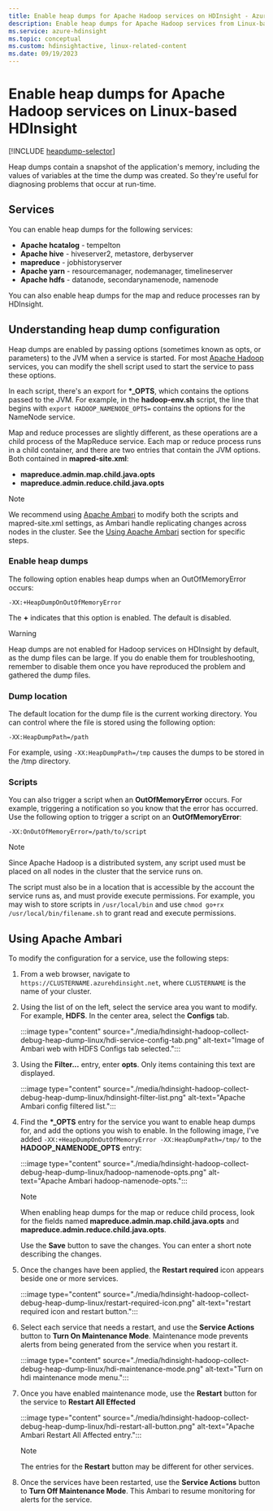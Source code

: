 ```yaml
---
title: Enable heap dumps for Apache Hadoop services on HDInsight - Azure
description: Enable heap dumps for Apache Hadoop services from Linux-based HDInsight clusters for debugging and analysis.
ms.service: azure-hdinsight
ms.topic: conceptual
ms.custom: hdinsightactive, linux-related-content
ms.date: 09/19/2023
---
```


# Enable heap dumps for Apache Hadoop services on Linux-based HDInsight

[!INCLUDE [heapdump-selector](includes/hdinsight-selector-heap-dump.md)]

Heap dumps contain a snapshot of the application's memory, including the values of variables at the time the dump was created. So they're useful for diagnosing problems that occur at run-time.

## Services

You can enable heap dumps for the following services:

* **Apache hcatalog** - tempelton
* **Apache hive** - hiveserver2, metastore, derbyserver
* **mapreduce** - jobhistoryserver
* **Apache yarn** - resourcemanager, nodemanager, timelineserver
* **Apache hdfs** - datanode, secondarynamenode, namenode

You can also enable heap dumps for the map and reduce processes ran by HDInsight.

## Understanding heap dump configuration

Heap dumps are enabled by passing options (sometimes known as opts, or parameters) to the JVM when a service is started. For most [Apache Hadoop](https://hadoop.apache.org/) services, you can modify the shell script used to start the service to pass these options.

In each script, there's an export for **\*\_OPTS**, which contains the options passed to the JVM. For example, in the **hadoop-env.sh** script, the line that begins with `export HADOOP_NAMENODE_OPTS=` contains the options for the NameNode service.

Map and reduce processes are slightly different, as these operations are a child process of the MapReduce service. Each map or reduce process runs in a child container, and there are two entries that contain the JVM options. Both contained in **mapred-site.xml**:

* **mapreduce.admin.map.child.java.opts**
* **mapreduce.admin.reduce.child.java.opts**

> [!NOTE]  
> We recommend using [Apache Ambari](https://ambari.apache.org/) to modify both the scripts and mapred-site.xml settings, as Ambari handle replicating changes across nodes in the cluster. See the [Using Apache Ambari](#using-apache-ambari) section for specific steps.

### Enable heap dumps

The following option enables heap dumps when an OutOfMemoryError occurs:

`-XX:+HeapDumpOnOutOfMemoryError`

The **+** indicates that this option is enabled. The default is disabled.

> [!WARNING]  
> Heap dumps are not enabled for Hadoop services on HDInsight by default, as the dump files can be large. If you do enable them for troubleshooting, remember to disable them once you have reproduced the problem and gathered the dump files.

### Dump location

The default location for the dump file is the current working directory. You can control where the file is stored using the following option:

`-XX:HeapDumpPath=/path`

For example, using `-XX:HeapDumpPath=/tmp` causes the dumps to be stored in the /tmp directory.

### Scripts

You can also trigger a script when an **OutOfMemoryError** occurs. For example, triggering a notification so you know that the error has occurred. Use the following option to trigger a script on an __OutOfMemoryError__:

`-XX:OnOutOfMemoryError=/path/to/script`

> [!NOTE]  
> Since Apache Hadoop is a distributed system, any script used must be placed on all nodes in the cluster that the service runs on.
> 
> The script must also be in a location that is accessible by the account the service runs as, and must provide execute permissions. For example, you may wish to store scripts in `/usr/local/bin` and use `chmod go+rx /usr/local/bin/filename.sh` to grant read and execute permissions.

## Using Apache Ambari

To modify the configuration for a service, use the following steps:

1. From a web browser, navigate to `https://CLUSTERNAME.azurehdinsight.net`, where `CLUSTERNAME` is the name of your cluster.

2. Using the list of on the left, select the service area you want to modify. For example, **HDFS**. In the center area, select the **Configs** tab.

    :::image type="content" source="./media/hdinsight-hadoop-collect-debug-heap-dump-linux/hdi-service-config-tab.png" alt-text="Image of Ambari web with HDFS Configs tab selected.":::

3. Using the **Filter...** entry, enter **opts**. Only items containing this text are displayed.

    :::image type="content" source="./media/hdinsight-hadoop-collect-debug-heap-dump-linux/hdinsight-filter-list.png" alt-text="Apache Ambari config filtered list.":::

4. Find the **\*\_OPTS** entry for the service you want to enable heap dumps for, and add the options you wish to enable. In the following image, I've added `-XX:+HeapDumpOnOutOfMemoryError -XX:HeapDumpPath=/tmp/` to the **HADOOP\_NAMENODE\_OPTS** entry:

    :::image type="content" source="./media/hdinsight-hadoop-collect-debug-heap-dump-linux/hadoop-namenode-opts.png" alt-text="Apache Ambari hadoop-namenode-opts.":::

   > [!NOTE]  
   > When enabling heap dumps for the map or reduce child process, look for the fields named **mapreduce.admin.map.child.java.opts** and **mapreduce.admin.reduce.child.java.opts**.

    Use the **Save** button to save the changes. You can enter a short note describing the changes.

5. Once the changes have been applied, the **Restart required** icon appears beside one or more services.

    :::image type="content" source="./media/hdinsight-hadoop-collect-debug-heap-dump-linux/restart-required-icon.png" alt-text="restart required icon and restart button.":::

6. Select each service that needs a restart, and use the **Service Actions** button to **Turn On Maintenance Mode**. Maintenance mode prevents alerts from being generated from the service when you restart it.

    :::image type="content" source="./media/hdinsight-hadoop-collect-debug-heap-dump-linux/hdi-maintenance-mode.png" alt-text="Turn on hdi maintenance mode menu.":::

7. Once you have enabled maintenance mode, use the **Restart** button for the service to **Restart All Effected**

    :::image type="content" source="./media/hdinsight-hadoop-collect-debug-heap-dump-linux/hdi-restart-all-button.png" alt-text="Apache Ambari Restart All Affected entry.":::

   > [!NOTE]  
   > The entries for the **Restart** button may be different for other services.

8. Once the services have been restarted, use the **Service Actions** button to **Turn Off Maintenance Mode**. This Ambari to resume monitoring for alerts for the service.
